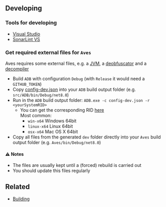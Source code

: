 ## Developing
### Tools for developing
* [Visual Studio](https://visualstudio.microsoft.com/en/vs/)
* [SonarLint VS](https://www.sonarlint.org/visualstudio/)

### Get required external files for ``Aves``
Aves requires some external files, e.g. a [JVM](https://adoptopenjdk.net/), a [deobfuscator](https://github.com/BaseMC/javgent) and a [decompiler](https://github.com/Vineflower/vineflower)
* Build ``ADB`` with configuration ``Debug`` (with ``Release`` it would need a ``GITHUB_TOKEN``)
* Copy [config-dev.json](/build/config-dev.json) into your ``ADB`` build output folder (e.g. ``src/ADB/bin/Debug/net8.0``)
* Run in the ``ADB`` build output folder: ``ADB.exe -c config-dev.json -r <yourSystemRID>``
  * You can get the corresponding RID [here](https://docs.microsoft.com/en-us/dotnet/core/rid-catalog)<br/>Most common:
    * ``win-x64`` Windows 64bit
    * ``linux-x64`` Linux 64bit
    * ``osx-x64`` Mac OS X 64bit
* Copy all files from the generated ``dev`` folder directly into your ``Aves`` build output folder (e.g. ``Aves/bin/Debug/net8.0``)

#### :warning: Notes
* The files are usually kept until a (forced) rebuild is carried out 
* You should update this files regularly


## Related
* [Building](Building.md)
